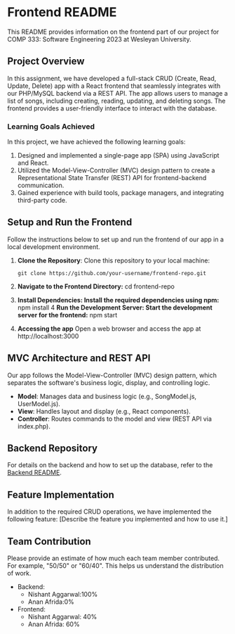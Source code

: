 # Frontend README

This README provides information on the frontend part of our project for COMP 333: Software Engineering 2023 at Wesleyan University.

## Project Overview

In this assignment, we have developed a full-stack CRUD (Create, Read, Update, Delete) app with a React frontend that seamlessly integrates with our PHP/MySQL backend via a REST API. The app allows users to manage a list of songs, including creating, reading, updating, and deleting songs. The frontend provides a user-friendly interface to interact with the database.

### Learning Goals Achieved

In this project, we have achieved the following learning goals:

1. Designed and implemented a single-page app (SPA) using JavaScript and React.
2. Utilized the Model-View-Controller (MVC) design pattern to create a Representational State Transfer (REST) API for frontend-backend communication.
3. Gained experience with build tools, package managers, and integrating third-party code.

## Setup and Run the Frontend

Follow the instructions below to set up and run the frontend of our app in a local development environment.

1. **Clone the Repository**: Clone this repository to your local machine:

   ```shell
   git clone https://github.com/your-username/frontend-repo.git
2. **Navigate to the Frontend Directory:** 
    cd frontend-repo
3. **Install Dependencies: Install the required dependencies using npm:** npm install
4 **Run the Development Server: Start the development server for the frontend:** npm start
5. **Accessing the app** Open a web browser and access the app at http://localhost:3000

## MVC Architecture and REST API

Our app follows the Model-View-Controller (MVC) design pattern, which separates the software's business logic, display, and controlling logic.

- **Model**: Manages data and business logic (e.g., SongModel.js, UserModel.js).
- **View**: Handles layout and display (e.g., React components).
- **Controller**: Routes commands to the model and view (REST API via index.php).

## Backend Repository

For details on the backend and how to set up the database, refer to the [Backend README](link-to-backend-readme.md).

## Feature Implementation

In addition to the required CRUD operations, we have implemented the following feature: [Describe the feature you implemented and how to use it.]

## Team Contribution

Please provide an estimate of how much each team member contributed. For example, "50/50" or "60/40". This helps us understand the distribution of work.

- Backend:
   - Nishant Aggarwal:100%
   - Anan Afrida:0%
- Frontend:
   - Nishant Aggarwal: 40%
   - Anan Afrida: 60% 
